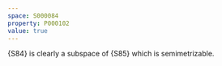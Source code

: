 ```yaml
---
space: S000084
property: P000102
value: true
---
```


{S84} is clearly a subspace of {S85} which is semimetrizable.
